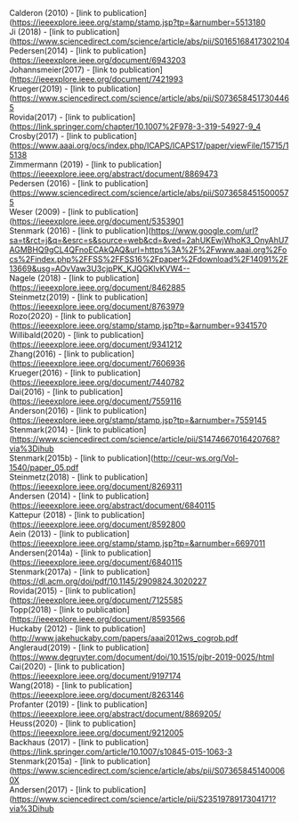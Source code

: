 Calderon (2010) - [link to publication](https://ieeexplore.ieee.org/stamp/stamp.jsp?tp=&arnumber=5513180<br />
Ji (2018) - [link to publication](https://www.sciencedirect.com/science/article/abs/pii/S0165168417302104<br />
Pedersen(2014) - [link to publication](https://ieeexplore.ieee.org/document/6943203<br />
Johannsmeier(2017) - [link to publication](https://ieeexplore.ieee.org/document/7421993<br />
Krueger(2019) - [link to publication](https://www.sciencedirect.com/science/article/abs/pii/S0736584517304465<br />
Rovida(2017) - [link to publication](https://link.springer.com/chapter/10.1007%2F978-3-319-54927-9_4<br />
Crosby(2017) - [link to publication](https://www.aaai.org/ocs/index.php/ICAPS/ICAPS17/paper/viewFile/15715/15138<br />
Zimmermann (2019) - [link to publication](https://ieeexplore.ieee.org/abstract/document/8869473<br />
Pedersen (2016) - [link to publication](https://www.sciencedirect.com/science/article/abs/pii/S0736584515000575 <br />
Weser (2009) - [link to publication](https://ieeexplore.ieee.org/document/5353901<br />
Stenmark (2016) - [link to publication](https://www.google.com/url?sa=t&rct=j&q=&esrc=s&source=web&cd=&ved=2ahUKEwjWhoK3_OnyAhU7AGMBHQ9gCL4QFnoECAkQAQ&url=https%3A%2F%2Fwww.aaai.org%2Focs%2Findex.php%2FFSS%2FFSS16%2Fpaper%2Fdownload%2F14091%2F13669&usg=AOvVaw3U3cjpPK_KJQGKlvKVW4--<br />
Nagele (2018) - [link to publication](https://ieeexplore.ieee.org/document/8462885<br />
Steinmetz(2019) - [link to publication](https://ieeexplore.ieee.org/document/8763979<br />
Rozo(2020) - [link to publication](https://ieeexplore.ieee.org/stamp/stamp.jsp?tp=&arnumber=9341570<br />
Willibald(2020) - [link to publication](https://ieeexplore.ieee.org/document/9341212<br />
Zhang(2016) - [link to publication](https://ieeexplore.ieee.org/document/7606936<br />
Krueger(2016) - [link to publication](https://ieeexplore.ieee.org/document/7440782<br />
Dai(2016) - [link to publication](https://ieeexplore.ieee.org/document/7559116<br />
Anderson(2016) - [link to publication](https://ieeexplore.ieee.org/stamp/stamp.jsp?tp=&arnumber=7559145<br />
Stenmark(2014) - [link to publication](https://www.sciencedirect.com/science/article/pii/S1474667016420768?via%3Dihub<br />
Stenmark(2015b) - [link to publication](http://ceur-ws.org/Vol-1540/paper_05.pdf<br />
Steinmetz(2018) - [link to publication](https://ieeexplore.ieee.org/document/8269311<br />
Andersen (2014) - [link to publication](https://ieeexplore.ieee.org/abstract/document/6840115<br />
Kattepur (2018) - [link to publication](https://ieeexplore.ieee.org/document/8592800 <br />
Aein (2013) - [link to publication](https://ieeexplore.ieee.org/stamp/stamp.jsp?tp=&arnumber=6697011<br />
Andersen(2014a) - [link to publication](https://ieeexplore.ieee.org/document/6840115<br />
Stenmark(2017a) - [link to publication](https://dl.acm.org/doi/pdf/10.1145/2909824.3020227<br />
Rovida(2015) - [link to publication](https://ieeexplore.ieee.org/document/7125585<br />
Topp(2018) - [link to publication](https://ieeexplore.ieee.org/document/8593566<br />
Huckaby (2012) - [link to publication](http://www.jakehuckaby.com/papers/aaai2012ws_cogrob.pdf<br />
Angleraud(2019) - [link to publication](https://www.degruyter.com/document/doi/10.1515/pjbr-2019-0025/html<br />
Cai(2020) - [link to publication](https://ieeexplore.ieee.org/document/9197174<br />
Wang(2018) - [link to publication](https://ieeexplore.ieee.org/document/8263146<br />
Profanter (2019) - [link to publication](https://ieeexplore.ieee.org/abstract/document/8869205/<br />
Heuss(2020) - [link to publication](https://ieeexplore.ieee.org/document/9212005<br />
Backhaus (2017) - [link to publication](https://link.springer.com/article/10.1007/s10845-015-1063-3<br />
Stenmark(2015a) - [link to publication](https://www.sciencedirect.com/science/article/abs/pii/S073658451400060X<br />
Andersen(2017) - [link to publication](https://www.sciencedirect.com/science/article/pii/S2351978917304171?via%3Dihub<br />
